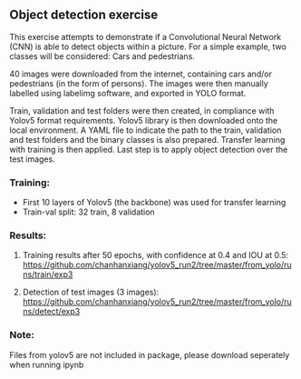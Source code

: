 ## Object detection exercise

This exercise attempts to demonstrate if a Convolutional Neural Network (CNN) is able to detect objects within a picture. For a simple example, two classes will be considered: Cars and pedestrians.

40 images were downloaded from the internet, containing cars and/or pedestrians (in the form of persons). The images were then manually labelled using labelimg software, and exported in YOLO format.

Train, validation and test folders were then created, in compliance with Yolov5 format requirements. Yolov5 library is then downloaded onto the local environment. A YAML file to indicate the path to the train, validation and test folders and the binary classes is also prepared. Transfer learning with training is then applied. Last step is to apply object detection over the test images.

### Training:

- First 10 layers of Yolov5 (the backbone) was used for transfer learning
- Train-val split: 32 train, 8 validation

### Results:

1. Training results after 50 epochs, with confidence at 0.4 and IOU at 0.5: https://github.com/chanhanxiang/yolov5_run2/tree/master/from_yolo/runs/train/exp3

2. Detection of test images (3 images): https://github.com/chanhanxiang/yolov5_run2/tree/master/from_yolo/runs/detect/exp3

### Note:

Files from yolov5 are not included in package, please download seperately when running ipynb
